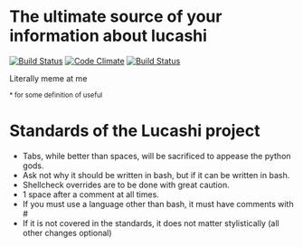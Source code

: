 # The ultimate source of your information about lucashi

[![Build Status](https://travis-ci.org/Caelink/lucashifacts.svg?branch=master)](https://travis-ci.org/Caelink/lucashifacts) [![Code Climate](https://codeclimate.com/github/Caelink/lucashifacts.png)](https://codeclimate.com/github/Caelink/lucashifacts)
[![Build Status](https://semaphoreci.com/api/v1/caelink/lucashifacts/branches/master/badge.svg)](https://semaphoreci.com/caelink/lucashifacts)

Literally meme at me

<sup> * for some definition of useful</sup>


# Standards of the Lucashi project

- Tabs, while better than spaces, will be sacrificed to appease the python gods.
- Ask not why it should be written in bash, but if it can be written in bash.
- Shellcheck overrides are to be done with great caution.
- 1 space after a comment at all times.
- If you must use a language other than bash, it must have comments with \#
- If it is not covered in the standards, it does not matter stylistically (all other changes optional)
